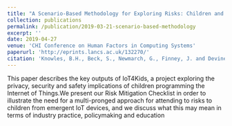 ```yaml
---
title: "A Scenario-Based Methodology for Exploring Risks: Children and Programmable IoT"
collection: publications
permalink: /publication/2019-03-21-scenario-based-methodology
excerpt: ''
date: 2019-04-27
venue: 'CHI Conference on Human Factors in Computing Systems'
paperurl: 'http://eprints.lancs.ac.uk/132270/'
citation: 'Knowles, B.H., Beck, S., Newmarch, G., Finney, J. and Devine, J., 2019. IoT4Kids: Strategies for Mitigating Against Risks of IoT for Children. <i>CHI Conference on Human Factors in Computing Systems 2019.</i> ACM.'
---
```

<!-- abstract -->

This paper describes the key outputs of IoT4Kids, a project exploring the privacy, security and safety implications of children programming the Internet of Things.We present our Risk Mitigation Checklist in order to illustrate the need for a multi-pronged approach for attending to risks to children from emergent IoT devices, and we discuss what this may mean in terms of industry practice, policymaking and education
